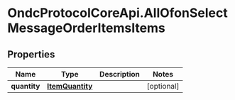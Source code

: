 # OndcProtocolCoreApi.AllOfonSelectMessageOrderItemsItems

## Properties
Name | Type | Description | Notes
------------ | ------------- | ------------- | -------------
**quantity** | [**ItemQuantity**](ItemQuantity.md) |  | [optional] 
